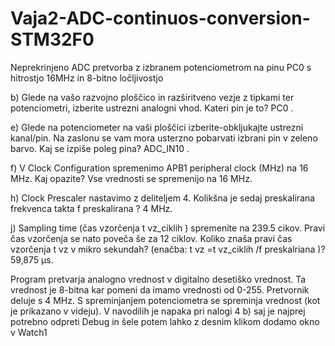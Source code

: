 # Vaja2-ADC-continuos-conversion-STM32F0
Neprekrinjeno ADC pretvorba z izbranem potenciometrom na pinu PC0 s hitrostjo 16MHz in 8-bitno ločljivostjo

b) Glede na vašo razvojno ploščico in razširitveno vezje z tipkami ter potenciometri, izberite ustrezni
analogni vhod. Kateri pin je to? PC0 .

e) Glede na potenciometer na vaši ploščici izberite-obkljukajte ustrezni
kanal/pin. Na zaslonu se vam mora usterzno pobarvati izbrani pin v
zeleno barvo. Kaj se izpiše poleg pina? ADC_IN10 .

f) V Clock Configuration spremenimo APB1 peripheral clock (MHz) na 16
MHz. Kaj opazite? Vse vrednosti se spremenijo na 16 MHz.

h) Clock Prescaler nastavimo z deliteljem 4. Kolikšna je sedaj preskalirana frekvenca takta f preskalirana ?
4 MHz.

j) Sampling time (čas vzorčenja t vz_ciklih ) spremenite na 239.5 cikov. Pravi čas vzorčenja se nato poveča še za
12 ciklov. Koliko znaša pravi čas vzorčenja t vz v mikro sekundah?
(enačba: t vz =t vz_ciklih /f preskalriana )? 59,875 µs.


Program pretvarja analogno vrednost v digitalno desetiško vrednost. Ta vrednost je 8-bitna kar pomeni da imamo vrednosti od 0-255. Pretvornik deluje s 4 MHz. S spreminjanjem potenciometra se spreminja vrednost (kot je prikazano v videju). V navodilih je napaka pri nalogi 4 b) saj je najprej potrebno odpreti Debug in šele potem lahko z desnim klikom dodamo okno v Watch1
